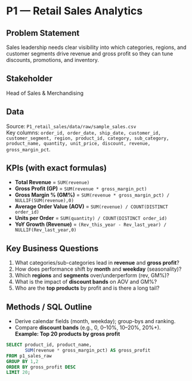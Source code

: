 # P1 — Retail Sales Analytics

## Problem Statement

Sales leadership needs clear visibility into which categories, regions, and customer segments drive revenue and gross profit so they can tune discounts, promotions, and inventory.

## Stakeholder

Head of Sales & Merchandising

## Data

Source: `P1_retail_sales/data/raw/sample_sales.csv`  
Key columns: `order_id, order_date, ship_date, customer_id, customer_segment, region, product_id, category, sub_category, product_name, quantity, unit_price, discount, revenue, gross_margin_pct`.

## KPIs (with exact formulas)

- **Total Revenue** = `SUM(revenue)`
- **Gross Profit (GP)** = `SUM(revenue * gross_margin_pct)`
- **Gross Margin % (GM%)** = `SUM(revenue * gross_margin_pct) / NULLIF(SUM(revenue),0)`
- **Average Order Value (AOV)** = `SUM(revenue) / COUNT(DISTINCT order_id)`
- **Units per Order** = `SUM(quantity) / COUNT(DISTINCT order_id)`
- **YoY Growth (Revenue)** = `(Rev_this_year - Rev_last_year) / NULLIF(Rev_last_year,0)`

## Key Business Questions

1. What categories/sub-categories lead in **revenue** and **gross profit**?
2. How does performance shift by **month** and **weekday** (seasonality)?
3. Which **regions** and **segments** over/underperform (rev, GM%)?
4. What is the impact of **discount bands** on AOV and GM%?
5. Who are the **top products** by profit and is there a long tail?

## Methods / SQL Outline

- Derive calendar fields (month, weekday); group-bys and ranking.
- Compare **discount bands** (e.g., 0, 0–10%, 10–20%, 20%+).  
  **Example: Top 20 products by gross profit**

```sql
SELECT product_id, product_name,
       SUM(revenue * gross_margin_pct) AS gross_profit
FROM p1_sales_raw
GROUP BY 1,2
ORDER BY gross_profit DESC
LIMIT 20;
```
